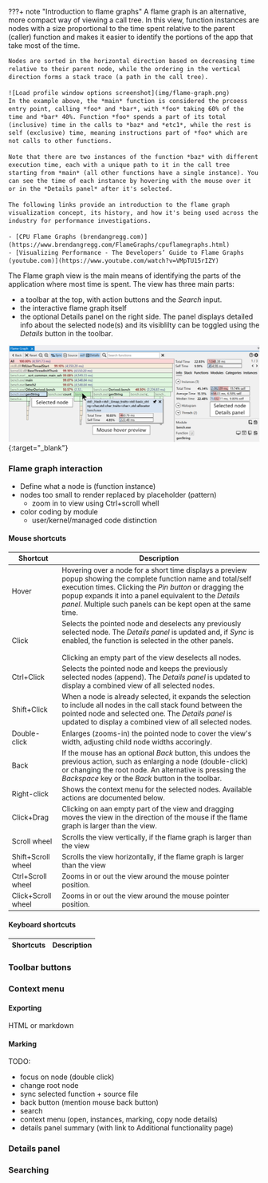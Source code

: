???+ note "Introduction to flame graphs"
    A flame graph is an alternative, more compact way of viewing a call tree. In this view, function instances are nodes with a size proportional to the time spent relative to the parent (caller) function and makes it easier to identify the portions of the app that take most of the time.  

    Nodes are sorted in the horizontal direction based on decreasing time relative to their parent node, while the ordering in the vertical direction forms a stack trace (a path in the call tree).
   
    ![Load profile window options screenshot](img/flame-graph.png)  
    In the example above, the *main* function is considered the prcoess entry point, calling *foo* and *bar*, with *foo* taking 60% of the time and *bar* 40%. Function *foo* spends a part of its total (inclusive) time in the calls to *baz* and *etc1*, while the rest is self (exclusive) time, meaning instructions part of *foo* which are not calls to other functions.  

    Note that there are two instances of the function *baz* with different execution time, each with a unique path to it in the call tree starting from *main* (all other functions have a single instance). You can see the time of each instance by hovering with the mouse over it or in the *Details panel* after it's selected.

    The following links provide an introduction to the flame graph visualization concept, its history, and how it's being used across the industry for performance investigations.  

    - [CPU Flame Graphs (brendangregg.com)](https://www.brendangregg.com/FlameGraphs/cpuflamegraphs.html)
    - [Visualizing Performance - The Developers’ Guide to Flame Graphs (youtube.com)](https://www.youtube.com/watch?v=VMpTU15rIZY)

The Flame graph view is the main means of identifying the parts of the application where most time is spent. The view has three main parts:

- a toolbar at the top, with action buttons and the *Search* input.
- the interactive flame graph itself
- the optional Details panel on the right side. The panel displays detailed info about the selected node(s) and its visiblilty can be toggled using the *Details* button in the toolbar.

[![Profiling UI screenshot](img/flame-graph-panel.png)](img/flame-graph-panel.png){:target="_blank"}

### Flame graph interaction

- Define what a node is (function instance)
- nodes too small to render replaced by placeholder (pattern)
  - zoom in to view using Ctrl+scroll whell
- color coding by module
  - user/kernel/managed code distinction

#### Mouse shortcuts

| Shortcut | Description |
| ------ | ------------|
| Hover | Hovering over a node for a short time displays a preview popup showing the complete function name and total/self execution times. Clicking the *Pin button* or dragging the popup expands it into a panel equivalent to the *Details panel*. Multiple such panels can be kept open at the same time. |
| Click | Selects the pointed node and deselects any previously selected node. The *Details panel* is updated and, if *Sync* is enabled, the function is selected in the other panels.<br><br>Clicking an empty part of the view deselects all nodes. |
| Ctrl+Click | Selects the pointed node and keeps the previously selected nodes (append). The *Details panel* is updated to display a combined view of all selected nodes. |
| Shift+Click | When a node is already selected, it expands the selection to include all nodes in the call stack found between the pointed node and selected one. The *Details panel* is updated to display a combined view of all selected nodes. |
| Double-click | Enlarges (zooms-in) the pointed node to cover the view's width, adjusting child node widths accoringly. |
| Back | If the mouse has an optional *Back* button, this undoes the previous action, such as enlarging a node (double-click) or changing the root node. An alternative is pressing the *Backspace* key or the *Back* button in the toolbar.|
| Right-click | Shows the context menu for the selected nodes. Available actions are documented below. |
| Click+Drag | Clicking on aan empty part of the view and dragging moves the view in the direction of the mouse if the flame graph is larger than the view. |
| Scroll wheel | Scrolls the view vertically, if the flame graph is larger than the view |
| Shift+Scroll wheel | Scrolls the view horizontally, if the flame graph is larger than the view |
| Ctrl+Scroll wheel | Zooms in or out the view around the mouse pointer position. |
| Click+Scroll wheel | Zooms in or out the view around the mouse pointer position. |

#### Keyboard shortcuts

| Shortcuts | Description |
| ------ | ------------|

### Toolbar buttons

### Context menu

#### Exporting
HTML or markdown

#### Marking

TODO:
- focus on node (double click)
- change root node
- sync selected function + source file
- back button (mention mouse back button)
- search
- context menu (open, instances, marking, copy node details)
- details panel summary (with link to Additional functionality page)

### Details panel

### Searching